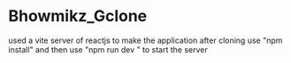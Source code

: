 # Bhowmikz_Gclone

used a vite server of  reactjs to make the  application after cloning use "npm install" and then use "npm run dev " to start the server 
